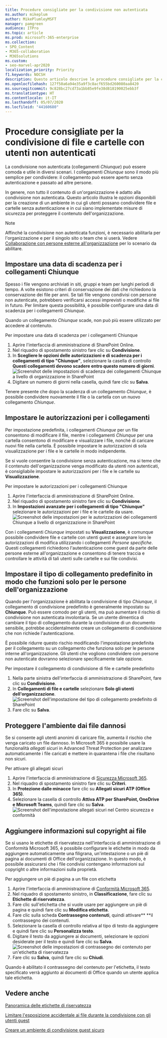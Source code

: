 ```yaml
---
title: Procedure consigliate per la condivisione non autenticata
ms.author: mikeplum
author: MikePlumleyMSFT
manager: pamgreen
audience: ITPro
ms.topic: article
ms.prod: microsoft-365-enterprise
ms.collection:
- SPO_Content
- M365-collaboration
- M365solutions
ms.custom:
- seo-marvel-apr2020
localization_priority: Priority
f1.keywords: NOCSH
description: Questo articolo descrive le procedure consigliate per la condivisione di file e cartelle con utenti non autenticati.
ms.openlocfilehash: 127f50a6a94e35a9f3c8acf655bd260080aa8420
ms.sourcegitcommit: 9c828bc27cd73a1bb85e9fe38d818190025ebb3f
ms.translationtype: HT
ms.contentlocale: it-IT
ms.lasthandoff: 05/07/2020
ms.locfileid: "44160680"
---
```

# <a name="best-practices-for-sharing-files-and-folders-with-unauthenticated-users"></a>Procedure consigliate per la condivisione di file e cartelle con utenti non autenticati

La condivisione non autenticata (collegamenti *Chiunque*) può essere comoda e utile in diversi scenari. I collegamenti *Chiunque* sono il modo più semplice per condividere: il collegamento può essere aperto senza autenticazione e passato ad altre persone.

In genere, non tutto il contenuto di un'organizzazione è adatto alla condivisione non autenticata. Questo articolo illustra le opzioni disponibili per la creazione di un ambiente in cui gli utenti possano condividere file e cartelle senza autenticazione e in cui siano implementate misure di sicurezza per proteggere il contenuto dell'organizzazione.

> [!NOTE]
> Affinché la condivisione non autenticata funzioni, è necessario abilitarla per l'organizzazione e per il singolo sito o team che si userà. Vedere [Collaborazione con persone esterne all'organizzazione](collaborate-with-people-outside-your-organization.md) per lo scenario da abilitare.

## <a name="set-an-expiration-date-for-anyone-links"></a>Impostare una data di scadenza per i collegamenti Chiunque

Spesso i file vengono archiviati in siti, gruppi e team per lunghi periodi di tempo. A volte esistono criteri di conservazione dei dati che richiedono la conservazione dei file per anni. Se tali file vengono condivisi con persone non autenticate, potrebbero verificarsi accessi imprevisti o modifiche ai file in futuro. Per limitare questa possibilità, è possibile configurare una data di scadenza per i collegamenti *Chiunque*.

Quando un collegamento *Chiunque* scade, non può più essere utilizzato per accedere al contenuto.

Per impostare una data di scadenza per i collegamenti Chiunque
1. Aprire l'interfaccia di amministrazione di SharePoint Online.
2. Nel riquadro di spostamento sinistro fare clic su **Condivisione**.
3. In **Scegliere le opzioni delle autorizzazioni e di scadenza per i collegamenti di tipo "Chiunque"**, selezionare la casella di controllo **Questi collegamenti devono scadere entro questo numero di giorni**.</br>
   ![Screenshot delle impostazioni di scadenza dei collegamenti Chiunque a livello di organizzazione in SharePoint](../media/sharepoint-organization-anyone-link-expiration.png)
4. Digitare un numero di giorni nella casella, quindi fare clic su **Salva**.

Tenere presente che dopo la scadenza di un collegamento *Chiunque*, è possibile condividere nuovamente il file o la cartella con un nuovo collegamento *Chiunque*.

## <a name="set-link-permissions"></a>Impostare le autorizzazioni per i collegamenti

Per impostazione predefinita, i collegamenti *Chiunque* per un file consentono di modificare il file, mentre i collegamenti *Chiunque* per una cartella consentono di modificare e visualizzare i file, nonché di caricare nuovi file nella cartella. È possibile impostare le autorizzazioni di sola visualizzazione per i file e le cartelle in modo indipendente.

Se si vuole consentire la condivisione senza autenticazione, ma si teme che il contenuto dell'organizzazione venga modificato da utenti non autenticati, è consigliabile impostare le autorizzazioni per i file e le cartelle su **Visualizzazione**.

Per impostare le autorizzazioni per i collegamenti Chiunque
1. Aprire l'interfaccia di amministrazione di SharePoint Online.
2. Nel riquadro di spostamento sinistro fare clic su **Condivisione**.
3. In **Impostazioni avanzate per i collegamenti di tipo "Chiunque"** selezionare le autorizzazioni per i file e le cartelle da usare.</br>
   ![Screenshot delle impostazioni per le autorizzazioni dei collegamenti Chiunque a livello di organizzazione in SharePoint](../media/sharepoint-organization-anyone-link-permissions.png)

Con i collegamenti *Chiunque* impostati su **Visualizzazione**, è comunque possibile condividere file e cartelle con utenti guest e assegnare loro le autorizzazioni di modifica utilizzando i collegamenti *Persone specifiche*. Questi collegamenti richiedono l'autenticazione come guest da parte delle persone esterne all'organizzazione e consentono di tenere traccia e controllare le attività di tali utenti sulle cartelle e sui file condivisi.

## <a name="set-default-link-type-to-only-work-for-people-in-your-organization"></a>Impostare il tipo di collegamento predefinito in modo che funzioni solo per le persone dell'organizzazione

Quando per l'organizzazione è abilitata la condivisione di tipo *Chiunque*, il collegamento di condivisione predefinito è generalmente impostato su **Chiunque**. Può essere comodo per gli utenti, ma può aumentare il rischio di condivisione non autenticata involontaria. Se un utente dimentica di cambiare il tipo di collegamento durante la condivisione di un documento sensibile, potrebbe accidentalmente creare un collegamento di condivisione che non richiede l'autenticazione.

È possibile ridurre questo rischio modificando l'impostazione predefinita per il collegamento su un collegamento che funziona solo per le persone interne all'organizzazione. Gli utenti che vogliono condividere con persone non autenticate dovranno selezionare specificamente tale opzione.

Per impostare il collegamento di condivisione di file e cartelle predefinito
1. Nella parte sinistra dell'interfaccia di amministrazione di SharePoint, fare clic su **Condivisione**.
2. In **Collegamenti di file e cartelle** selezionare **Solo gli utenti dell'organizzazione**.</br>
   ![Screenshot dell'impostazione del tipo di collegamento predefinito di SharePoint](../media/sharepoint-default-sharing-link-company-link.png)
3. Fare clic su **Salva**.

## <a name="protect-against-malicious-files"></a>Proteggere l'ambiente dai file dannosi

Se si consente agli utenti anonimi di caricare file, aumenta il rischio che venga caricato un file dannoso. In Microsoft 365 è possibile usare la funzionalità *allegati sicuri* in Advanced Threat Protection per analizzare automaticamente i file caricati e mettere in quarantena i file che risultano non sicuri.

Per attivare gli allegati sicuri
1. Aprire l'interfaccia di amministrazione di [Sicurezza Microsoft 365](https://security.microsoft.com).
2. Nel riquadro di spostamento sinistro fare clic su **Criteri**.
3. In **Protezione dalle minacce** fare clic su **Allegati sicuri ATP (Office 365)**.
4. Selezionare la casella di controllo **Attiva ATP per SharePoint, OneDrive e Microsoft Teams**, quindi fare clic su **Salva**.</br>
   ![Screenshot dell'impostazione allegati sicuri nel Centro sicurezza e conformità](../media/safe-attachments-setting.png)

## <a name="add-copyright-information-to-your-files"></a>Aggiungere informazioni sul copyright ai file

Se si usano le etichette di riservatezza nell'interfaccia di amministrazione di Conformità Microsoft 365, è possibile configurare le etichette in modo da aggiungere automaticamente una filigrana, un'intestazione o un piè di pagina ai documenti di Office dell'organizzazione. In questo modo, è possibile assicurarsi che i file condivisi contengano informazioni sul copyright o altre informazioni sulla proprietà.

Per aggiungere un piè di pagina a un file con etichetta
1. Aprire l'interfaccia di amministrazione di [Conformità Microsoft 365](https://compliance.microsoft.com).
2. Nel riquadro di spostamento sinistro, in **Classificazione**, fare clic su **Etichette di riservatezza**.
3. Fare clic sull'etichetta che si vuole usare per aggiungere un piè di pagina e quindi fare clic su **Modifica etichetta**.
4. Fare clic sulla scheda **Contrassegno contenuti**, quindi attivare** **il contrassegno dei contenuti.
5. Selezionare la casella di controllo relativa al tipo di testo da aggiungere e quindi fare clic su **Personalizza testo**.
6. Digitare il testo da aggiungere ai documenti, selezionare le opzioni desiderate per il testo e quindi fare clic su **Salva**.</br>
   ![Screenshot delle impostazioni di contrassegno dei contenuto per un'etichetta di riservatezza](../media/content-marking-for-anonymous-sharing.png)
7. Fare clic su **Salva**, quindi fare clic su **Chiudi**.

Quando è abilitato il contrassegno del contenuto per l'etichetta, il testo specificato verrà aggiunto ai documenti di Office quando un utente applica tale etichetta.

## <a name="see-also"></a>Vedere anche


[Panoramica delle etichette di riservatezza](https://docs.microsoft.com/Office365/SecurityCompliance/sensitivity-labels)

[Limitare l'esposizione accidentale ai file durante la condivisione con gli utenti guest](share-limit-accidental-exposure.md)

[Creare un ambiente di condivisione guest sicuro](create-secure-guest-sharing-environment.md)